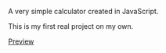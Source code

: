 A very simple calculator created in JavaScript. 

This is my first real project on my own.

[Preview](https://tphelps93.github.io/simpleCalculator/)
